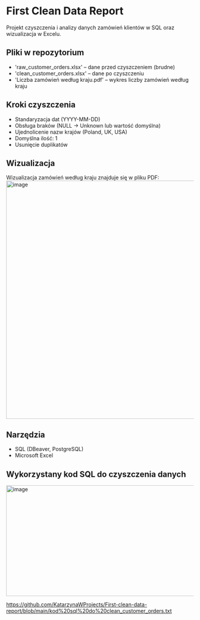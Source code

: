 # First Clean Data Report

Projekt czyszczenia i analizy danych zamówień klientów w SQL oraz wizualizacja w Excelu.

## Pliki w repozytorium

- 'raw_customer_orders.xlsx' – dane przed czyszczeniem (brudne)
- 'clean_customer_orders.xlsx' – dane po czyszczeniu
- 'Liczba zamówień według kraju.pdf' – wykres liczby zamówień według kraju

## Kroki czyszczenia

- Standaryzacja dat (YYYY-MM-DD)
- Obsługa braków (NULL → Unknown lub wartość domyślna)
- Ujednolicenie nazw krajów (Poland, UK, USA)
- Domyślna ilość: 1
- Usunięcie duplikatów

## Wizualizacja

Wizualizacja zamówień według kraju znajduje się w pliku PDF:  
<img width="905" height="639" alt="image" src="https://github.com/user-attachments/assets/94adc49b-22aa-4ef9-99aa-6b0b3dfe139e" />


## Narzędzia

- SQL (DBeaver, PostgreSQL)
- Microsoft Excel

## Wykorzystany kod SQL do czyszczenia danych 

<img width="1114" height="297" alt="image" src="https://github.com/user-attachments/assets/cf3ee783-858e-4b29-9f46-2d55bad086d0" />

https://github.com/KatarzynaWProjects/First-clean-data-report/blob/main/kod%20sql%20do%20clean_customer_orders.txt
